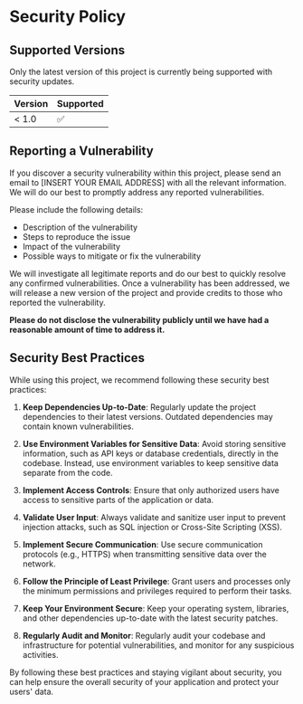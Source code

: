 # Security Policy

## Supported Versions

Only the latest version of this project is currently being supported with security updates.

| Version | Supported          |
| ------- | ------------------ |
| < 1.0   | :white_check_mark:                |

## Reporting a Vulnerability

If you discover a security vulnerability within this project, please send an email to [INSERT YOUR EMAIL ADDRESS] with all the relevant information. We will do our best to promptly address any reported vulnerabilities.

Please include the following details:

- Description of the vulnerability
- Steps to reproduce the issue
- Impact of the vulnerability
- Possible ways to mitigate or fix the vulnerability

We will investigate all legitimate reports and do our best to quickly resolve any confirmed vulnerabilities. Once a vulnerability has been addressed, we will release a new version of the project and provide credits to those who reported the vulnerability.

**Please do not disclose the vulnerability publicly until we have had a reasonable amount of time to address it.**

## Security Best Practices

While using this project, we recommend following these security best practices:

1. **Keep Dependencies Up-to-Date**: Regularly update the project dependencies to their latest versions. Outdated dependencies may contain known vulnerabilities.

2. **Use Environment Variables for Sensitive Data**: Avoid storing sensitive information, such as API keys or database credentials, directly in the codebase. Instead, use environment variables to keep sensitive data separate from the code.

3. **Implement Access Controls**: Ensure that only authorized users have access to sensitive parts of the application or data.

4. **Validate User Input**: Always validate and sanitize user input to prevent injection attacks, such as SQL injection or Cross-Site Scripting (XSS).

5. **Implement Secure Communication**: Use secure communication protocols (e.g., HTTPS) when transmitting sensitive data over the network.

6. **Follow the Principle of Least Privilege**: Grant users and processes only the minimum permissions and privileges required to perform their tasks.

7. **Keep Your Environment Secure**: Keep your operating system, libraries, and other dependencies up-to-date with the latest security patches.

8. **Regularly Audit and Monitor**: Regularly audit your codebase and infrastructure for potential vulnerabilities, and monitor for any suspicious activities.

By following these best practices and staying vigilant about security, you can help ensure the overall security of your application and protect your users' data.
